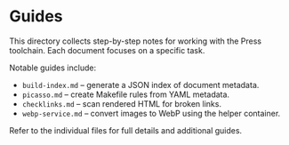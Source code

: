 # Guides

This directory collects step-by-step notes for working with the Press
toolchain. Each document focuses on a specific task.

Notable guides include:

- `build-index.md` – generate a JSON index of document metadata.
- `picasso.md` – create Makefile rules from YAML metadata.
- `checklinks.md` – scan rendered HTML for broken links.
- `webp-service.md` – convert images to WebP using the helper container.

Refer to the individual files for full details and additional guides.
